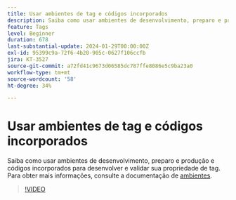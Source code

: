 ```yaml
---
title: Usar ambientes de tag e códigos incorporados
description: Saiba como usar ambientes de desenvolvimento, preparo e produção, além de códigos incorporados para desenvolver e validar sua propriedade de tag.
feature: Tags
level: Beginner
duration: 678
last-substantial-update: 2024-01-29T00:00:00Z
exl-id: 95399c9a-72f6-4b20-905c-0627f106ccfb
jira: KT-3527
source-git-commit: a72fd41c9673d06585dc787ffe8086e5c9ba23a0
workflow-type: tm+mt
source-wordcount: '58'
ht-degree: 34%

---
```


# Usar ambientes de tag e códigos incorporados

Saiba como usar ambientes de desenvolvimento, preparo e produção e códigos incorporados para desenvolver e validar sua propriedade de tag. Para obter mais informações, consulte a documentação de [ambientes](https://experienceleague.adobe.com/docs/experience-platform/tags/publish/environments/environments.html?lang=pt-BR).

>[!VIDEO](https://video.tv.adobe.com/v/28729/?learn=on)
